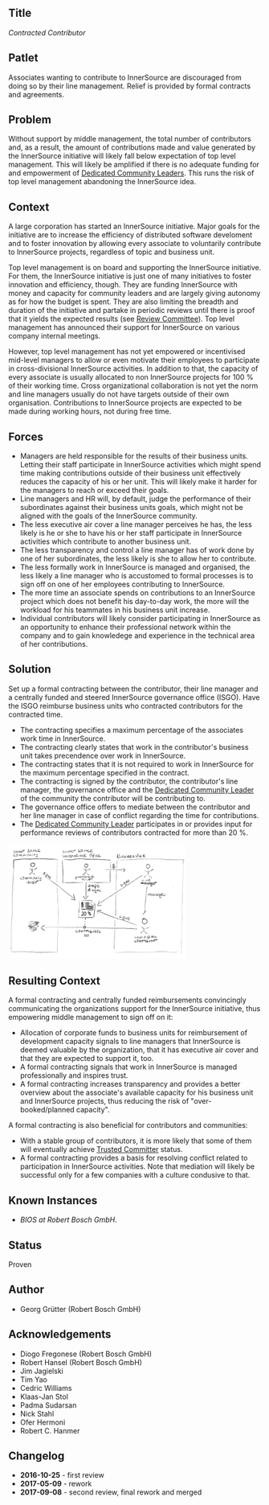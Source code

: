 ## Title

_Contracted Contributor_

## Patlet
Associates wanting to contribute to InnerSource are discouraged from doing so by their line management. Relief is provided by formal contracts and agreements.

## Problem

Without support by middle management, the total number of contributors and, as
a result, the amount of contributions made and value generated by the
InnerSource initiative will likely fall below expectation of top level
management. This will likely be amplified if there is no adequate funding for
and empowerment of [Dedicated Community Leaders](dedicated-community-leader.md).
This runs the risk of top level management abandoning the InnerSource idea.

## Context

A large corporation has started an InnerSource initiative. Major goals for the
initiative are to increase the efficiency of distributed software develoment
and to foster innovation by allowing every associate to voluntarily
contribute to InnerSource projects, regardless of topic and business unit.

Top level management is on board and supporting the InnerSource initiative. For
them, the InnerSource initiative is just one of many initiatives to foster
innovation and efficiency, though. They are funding InnerSource with money and
capacity for community leaders and are largely giving autonomy as for how the
budget is spent. They are also limiting the breadth and duration of the
initiative and partake in periodic reviews until there is proof that it yields
the expected results (see [Review Committee](review-committee.md)).  Top level
management has announced their support for InnerSource on various company
internal meetings.

However, top level management has not yet empowered or incentivised mid-level
managers to allow or even motivate their employees to participate in
cross-divisional InnerSource activities. In addition to that, the capacity of
every associate is usually allocated to non InnerSource projects for 100 % of
their working time. Cross organizational collaboration is not yet the norm and
line managers usually do not have targets outside of their own organisation.
Contributions to InnerSource projects are expected to be made during working
hours, not during free time.

## Forces

- Managers are held responsible for the results of their business units.
  Letting their staff participate in InnerSource activities which might spend
  time making contributions outside of their business unit effectively reduces
  the capacity of his or her unit. This will likely make it harder for the
  managers to reach or exceed their goals.
- Line managers and HR will, by default, judge the performance of their
  subordinates against their business units goals, which might not be aligned
  with the goals of the InnerSource community.
- The less executive air cover a line manager perceives he has, the less likely
  is he or she to have his or her staff participate in InnerSource activities
  which contribute to another business unit.
- The less transparency and control a line manager has of work done by one of
  her subordinates, the less likely is she to allow her to contribute.
- The less formally work in InnerSource is managed and organised, the less
  likely a line manager who is accustomed to formal processes is to sign off on
  one of her employees contributing to InnerSource.
- The more time an associate spends on contributions to an InnerSource project
  which does not benefit his day-to-day work, the more will the workload for
  his teammates in his business unit increase.
- Individual contributors will likely consider participating in InnerSource
  as an opportunity to enhance their professional network within the company
  and to gain knowledege and experience in the technical area of her
  contributions.

## Solution

Set up a formal contracting between the contributor, their line manager and a
centrally funded and steered InnerSource governance office (ISGO). Have the
ISGO reimburse business units who contracted contributors for the contracted
time.

- The contracting specifies a maximum percentage of the associates work time in
  InnerSource.
- The contracting clearly states that work in the contributor's business unit
  takes precendence over work in InnerSource.
- The contracting states that it is not required to work in InnerSource for the
  maximum percentage specified in the contract.
- The contracting is signed by the contributor, the contributor's line manager,
  the governance office and the [Dedicated Community
  Leader](dedicated-community-leader.md) of the community the contributor will
  be contributing to.
- The governance office offers to mediate between the contributor and her line
  manager in case of conflict regarding the time for contributions.
- The [Dedicated Community Leader](dedicated-community-leader.md) participates
  in or provides input for performance reviews of contributors contracted for
  more than 20 %.

<img alt="Contracted Contributor" src="/assets/img/contracted-contributor.png" width="70%">

## Resulting Context

A formal contracting and centrally funded reimbursements convincingly
communicating the organizations support for the InnerSource initiative, thus
empowering middle management to sign off on it:

- Allocation of corporate funds to business units for reimbursement of
  development capacity signals to line managers that InnerSource is deemed
  valuable by the organization, that it has executive air cover and that they
  are expected to support it, too.
- A formal contracting signals that work in InnerSource is managed
  professionally and inspires trust.
- A formal contracting increases transparency and provides a better overview
  about the associate's available capacity for his business unit and
  InnerSource projects, thus reducing the risk of "over-booked/planned
  capacity".

A formal contracting is also beneficial for contributors and communities:

- With a stable group of contributors, it is more likely that some of them will
  eventually achieve [Trusted Committer](./trusted-committer.md) status.
- A formal contracting provides a basis for resolving conflict related to
  participation in InnerSource activities. Note that mediation will likely be
  successful only for a few companies with a culture condusive to that.

## Known Instances

- _BIOS at Robert Bosch GmbH_.

## Status

Proven

## Author

- Georg Grütter (Robert Bosch GmbH)

## Acknowledgements

- Diogo Fregonese (Robert Bosch GmbH)
- Robert Hansel (Robert Bosch GmbH)
- Jim Jagielski
- Tim Yao
- Cedric Williams
- Klaas-Jan Stol
- Padma Sudarsan
- Nick Stahl
- Ofer Hermoni
- Robert C. Hanmer

## Changelog

- **2016-10-25** - first review
- **2017-05-09** - rework
- **2017-09-08** - second review, final rework and merged
